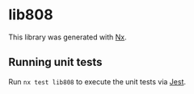 # lib808

This library was generated with [Nx](https://nx.dev).

## Running unit tests

Run `nx test lib808` to execute the unit tests via [Jest](https://jestjs.io).
